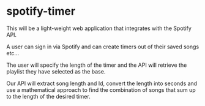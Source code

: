 # spotify-timer

This will be a light-weight web application that integrates with the Spotify API.

A user can sign in via Spotify and can create timers out of their saved songs etc...

The user will specify the length of the timer and the API will retrieve the playlist they have selected as the base.

Our API will extract song length and Id, convert the length into seconds and use a mathematical approach to find the combination of songs that sum up to the length of the desired timer.